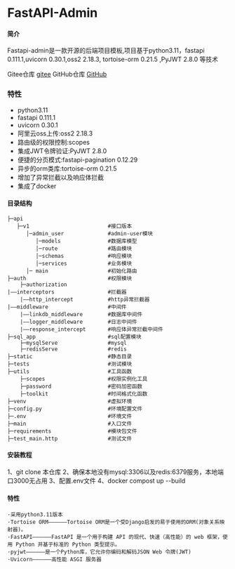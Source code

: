 # FastAPI-Admin

#### 简介

Fastapi-admin是一款开源的后端项目模板,项目基于python3.11，fastapi 0.111.1,uvicorn 0.30.1,oss2 2.18.3, tortoise-orm 0.21.5 ,PyJWT 2.8.0 等技术

Gitee仓库 [gitee](https://gitee.com/liuyuanjie2234/fast-api-admin.git)
GitHub仓库 [GitHub]([https://github.com/lyj0227/Fastapi_admin.git)

### 特性

- python3.11
- fastapi 0.111.1
- uvicorn 0.30.1
- 阿里云oss上传:oss2 2.18.3
- 路由级的权限控制:scopes
- 集成JWT令牌验证:PyJWT 2.8.0
- 便捷的分页模式:fastapi-pagination 0.12.29
- 异步的orm类库:tortoise-orm 0.21.5
- 增加了异常拦截以及响应体拦截
- 集成了docker

#### 目录结构

```
├─api
   ├─v1                         #接口版本
      │─admin_user              #admin-user模块
         │─models               #数据库模型
         │─route                #路由模块
         │─schemas              #响应模块
         │─services             #业务模块
      │─ main                   #初始化路由
├─auth                          #权限模块
    ├─authorization
|——interceptors                 #拦截器
    |——http_intercept           #http异常拦截器
|——middleware                   #中间件
    |——linkdb_middleware        #数据库中间件            
    |——logger_middleware        #日志中间件
    |——response_intercept       #响应体异常拦截中间件
├─sql_app                       #sql配置模块
    ├─mysqlServe                #mysql
    ├─redisServe                #redis
├─static                        #静态目录
├─tests                         #测试模块
├─utils                         #工具函数
    ├─scopes                    #权限实例化工具
    ├─password                  #密码加密函数
    ├─toolkit                   #时间格式化函数
├─venv                          #虚拟环境
├─config.py                     #环境配置文件
├─.env                          #环境文件
├─main                          #入口文件
├─requirements                  #模块包文件
├─test_main.http                #测试文件
```

#### 安装教程

1、git clone 本仓库
2、确保本地没有mysql:3306以及redis:6379服务，本地端口3000无占用
3、配置.env文件
4、docker compost up --build

#### 特性

```
·采用python3.11版本
·Tortoise ORM——————Tortoise ORM是一个受Django启发的易于使用的ORM(对象关系映射器)。
·FastAPI——————FastAPI 是一个用于构建 API 的现代、快速（高性能）的 web 框架，使用 Python 并基于标准的 Python 类型提示。
·pyjwt——————是一个Python库，它允许你编码和解码JSON Web 令牌(JWT)
·Uvicorn——————高性能 ASGI 服务器

```
